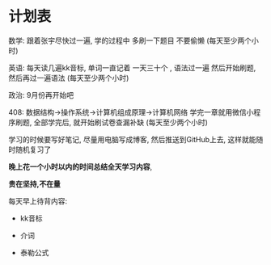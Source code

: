 # 计划表

数学:  跟着张宇尽快过一遍,  学的过程中 多刷一下题目 不要偷懒  (每天至少两个小时)

英语:  每天读几遍kk音标,  单词一直记着 一天三十个 ,  语法过一遍 然后开始刷题,  然后再过一遍语法  (每天至少两个小时)

政治: 9月份再开始吧

408:  数据结构->操作系统->计算机组成原理->计算机网络   学完一章就用微信小程序刷题,  全部学完后, 就开始刷试卷查漏补缺 (每天至少两个小时)

学习的时候要写好笔记, 尽量用电脑写成博客, 然后推送到GitHub上去, 这样就能随时随机复习了

**晚上花一个小时以内的时间总结全天学习内容**, 

**贵在坚持,不在量**





每天早上待背内容:

* kk音标

* 介词

* 泰勒公式

  